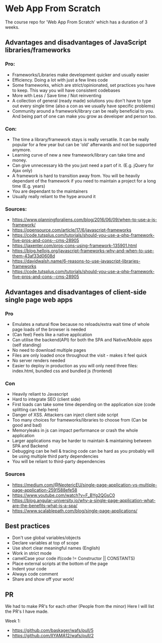 # Web App From Scratch
The course repo for 'Web App From Scratch' which has a duration of 3 weeks.

## Advantages and disadvantages of JavaScript libraries/frameworks
### Pro:
- Frameworks/Libraries make development quicker and usually easier
- Efficiency. Doing a lot with just a few lines code
- Some frameworks, which are strict/opinionated, set practices you have to keep. This way you will have consistent codebases
- More with Less / Save time / Not reinventing
- A collection of general (ready made) solutions you don't have to type out every single time (also a con as we usually have specific problems)
- Community around a framework/library can be really beneficial to you. And being part of one can make you grow as developer and person too.


### Con:
- The time a library/framework stays is really versatile. It can be really popular for a few year but can be 'old' afterwards and not be supported anymore.
- Learning curve of new a new framework/library can take time and money.
- Can give unnecessary kb the you just need a part of it. (E.g. jQuery for Ajax only)
- A framework is hard to transition away from. You will be heavily dependant of the framework if you need to maintain a project for a long time (E.g. years)
- You are dependant to the maintainers
- Usually really reliant to the hype around it

### Sources:
- https://www.planningforaliens.com/blog/2016/06/09/when-to-use-a-js-framework/
- https://opensource.com/article/17/6/javascript-frameworks 
- https://code.tutsplus.com/tutorials/should-you-use-a-php-framework-five-pros-and-cons--cms-28905
- https://jaxenter.com/pros-cons-using-framework-135901.html
- https://blog.hellojs.org/javascript-frameworks-why-and-when-to-use-them-43af33d0608d
- https://davidwalsh.name/6-reasons-to-use-javascript-libraries-frameworks
- https://code.tutsplus.com/tutorials/should-you-use-a-php-framework-five-pros-and-cons--cms-28905

## Advantages and disadvantages of client-side single page web apps
### Pro
- Emulates a natural flow because no reloads/extra wait time of whole page loads of the browser is needed
- (Can feel) Feels like a native application
- Can utilise the backend(API) for both the SPA and Native/Mobile apps (self standing)
- No need to download multiple pages 
- Files are only loaded once throughout the visit - makes it feel quick
- No server renders needed
- Easier to deploy in production as you will only need three files: index.html, bundled css and bundled js (frontend)

### Con
- Heavily reliant to Javascript
- Hard to integrate SEO (client side)
- First loads can take some time depending on the application size (code splitting can help here)
- Danger of XSS. Attackers can inject client side script
- Too many choices for frameworks/libraries to choose from (Can be good and bad)	
- Memoryleaks in js can impact performance or crash the whole application 
- Larger applications may be harder to maintain & maintaining between SPA and Backend
- Debugging can be hell & tracing code can be hard as you probably will be using multiple third party dependencies
- You will be reliant to third-party dependencies

### Sources
- https://medium.com/@NeotericEU/single-page-application-vs-multiple-page-application-2591588efe58 
- https://www.youtube.com/watch?v=F_BYg2QGsC0
- https://blog.angular-university.io/why-a-single-page-application-what-are-the-benefits-what-is-a-spa/
- https://www.scalablepath.com/blog/single-page-applications/

## Best practices

- Don't use global variables/objects
- Declare variables at top of scope
- Use short clear meaningful names (English)
- Work in strict mode
- camelCase your code if(code != Constructor || CONSTANTS)
- Place external scripts at the bottom of the page
- Indent your code
- Always code comment
- Share and show off your work!

## PR 
We had to make PR's for each other (People from the minor)
Here I will list the PR's I have made.

Week 1:
- https://github.com/baskager/wafs/pull/5
- https://github.com/IIYAMA12/wafs/pull/2
